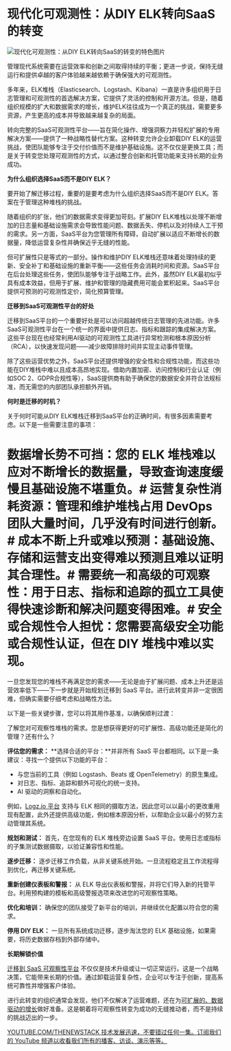 # 现代化可观测性：从DIY ELK转向SaaS的转变

![现代化可观测性：从DIY ELK转向SaaS的转变的特色图片](https://cdn.thenewstack.io/media/2024/12/b9d80636-telescope-1024x576.jpg)

管理现代系统需要在运营效率和创新之间取得持续的平衡；更进一步说，保持无缝运行和提供卓越的客户体验越来越依赖于确保强大的可观测性。

多年来，ELK堆栈（Elasticsearch、Logstash、Kibana）一直是许多组织用于日志管理和可观测性的首选解决方案，它提供了灵活的控制和开源方法。但是，随着组织规模的扩大和数据需求的增长，维护ELK往往成为一个真正的挑战，需要更多资源，产生更高的成本并导致越来越复杂的局面。

转向完整的SaaS可观测性平台——旨在简化操作、增强洞察力并轻松扩展的专用解决方案——提供了一种战略性替代方案。这种转变允许企业卸载DIY ELK的运营挑战，使团队能够专注于交付价值而不是维护基础设施。这不仅仅是更换工具；而是关于转变您处理可观测性的方式，以通过整合创新和托管功能来支持长期的业务成功。

**为什么组织选择SaaS而不是DIY ELK？**

要开始了解迁移过程，重要的是要考虑为什么组织选择SaaS而不是DIY ELK。答案在于管理这种堆栈的挑战。

随着组织的扩张，他们的数据需求变得更加苛刻。扩展DIY ELK堆栈以处理不断增加的日志量和基础设施需求会导致性能问题、数据丢失、停机以及对持续人工干预的需求。另一方面，SaaS平台为您管理所有障碍，自动扩展以适应不断增长的数据量，降低运营复杂性并确保近乎无缝的性能。

但可扩展性只是等式的一部分。操作和维护DIY ELK堆栈还意味着处理持续的更新、安全补丁和基础设施的重新平衡——这些任务会消耗时间和资源。SaaS平台在后台处理这些任务，使团队能够专注于战略工作。此外，虽然DIY ELK最初似乎具有成本效益，但用于扩展、维护和管理的隐藏费用可能会累积起来。SaaS平台提供可预测的可观测性定价，简化预算管理。

**迁移到SaaS可观测性平台的好处**

迁移到SaaS平台的一个重要好处是可以访问超越传统日志管理的先进功能。许多SaaS可观测性平台在一个统一的界面中提供日志、指标和跟踪的集成解决方案。这些平台现在也经常利用AI驱动的可观测性工具进行异常检测和根本原因分析（RCA），以快速发现问题——减少故障排除时间并实现主动事件管理。

除了这些运营优势之外，SaaS平台还提供增强的安全性和合规性功能，而这些功能在DIY堆栈中难以且成本高昂地实现。借助内置加密、访问控制和行业认证（例如SOC 2、GDPR合规性等），SaaS提供商有助于确保您的数据安全并符合法规标准，而无需您的内部团队承担额外开销。

**何时是迁移的时机？**

关于何时可能从DIY ELK堆栈迁移到SaaS平台的正确时间，有很多因素需要考虑。以下是一些需要注意的事项：
# 数据增长势不可挡：您的 ELK 堆栈难以应对不断增长的数据量，导致查询速度缓慢且基础设施不堪重负。# 运营复杂性消耗资源：管理和维护堆栈占用 DevOps 团队大量时间，几乎没有时间进行创新。# 成本不断上升或难以预测：基础设施、存储和运营支出变得难以预测且难以证明其合理性。# 需要统一和高级的可观察性：用于日志、指标和追踪的孤立工具使得快速诊断和解决问题变得困难。# 安全或合规性令人担忧：您需要高级安全功能或合规性认证，但在 DIY 堆栈中难以实现。

一旦您发现您的堆栈不再满足您的需求——无论是由于扩展问题、成本上升还是运营效率低下——下一步就是开始规划迁移到 SaaS 平台。进行此转变并非一定很困难，但确实需要仔细考虑和战略性方法。

以下是一些关键步骤，您可以将其用作基准，以确保顺利过渡：

了解您对可观察性堆栈的需求。您是想获得更好的可扩展性、高级功能还是简化的管理？还有什么？

**评估您的需求：** **选择合适的平台：**并非所有 SaaS 平台都相同。以下是一条建议：寻找一个提供以下功能的平台：
- 与您当前的工具（例如 Logstash、Beats 或 OpenTelemetry）的原生集成。
- 对日志、指标、追踪和额外可视化的统一支持。
- AI 驱动的洞察和自动化。

例如，[Logz.io 平台](https://logz.io/from-diy-elk-to-effortless-observability/?utm_medium=referral&utm_source=TNS&utm_campaign=tns_spon_4&utm_content=lp&utm_term=elk) 支持与 ELK 相同的摄取方法，因此您可以以最小的更改重用现有配置，此外还提供高级功能，例如根本原因分析，以帮助企业以最小的努力主动管理其系统。

**规划和测试：** 首先，在您现有的 ELK 堆栈旁边设置 SaaS 平台。使用日志或指标的子集测试数据摄取，以验证兼容性和性能。

**逐步迁移：** 逐步迁移工作负载，从非关键系统开始。一旦流程稳定且工作流程得到优化，再迁移关键系统。

**重新创建仪表板和警报：** 从 ELK 导出仪表板和警报，并将它们导入新的托管平台。利用预构建的模板和高级警报选项来改进您的可观察性策略。

**优化和培训：** 确保您的团队接受了新平台的培训，并继续优化配置以符合您的需求。

**停用 DIY ELK：** 一旦所有系统成功迁移，逐步淘汰您的 ELK 基础设施，如果需要，将历史数据存档到外部存储中。

**长期解锁价值**

[迁移到 SaaS 可观察性平台](https://logz.io/from-diy-elk-to-effortless-observability/?utm_medium=referral&utm_source=TNS&utm_campaign=tns_spon_4&utm_content=lp&utm_term=elk) 不仅仅是技术升级或让一切正常运行。这是一个战略决策，它能带来长期的价值。通过卸载运营复杂性，企业可以专注于创新，提高系统可靠性并增强客户体验。

进行此转变的组织通常会发现，他们不仅解决了运营难题，还在为[可扩展的、数据驱动的增长](https://logz.io/case-studies/rubrik-case-study/?utm_medium=referral&utm_source=TNS&utm_campaign=tns_spon_4&utm_content=case-study)做好准备。这是朝着将可观察性转变为成功的无缝推动者，而不是持续的挑战迈出的一步。

[YOUTUBE.COM/THENEWSTACK 技术发展迅速，不要错过任何一集。订阅我们的 YouTube 频道以收看我们所有的播客、访谈、演示等等。](https://youtube.com/thenewstack?sub_confirmation=1)